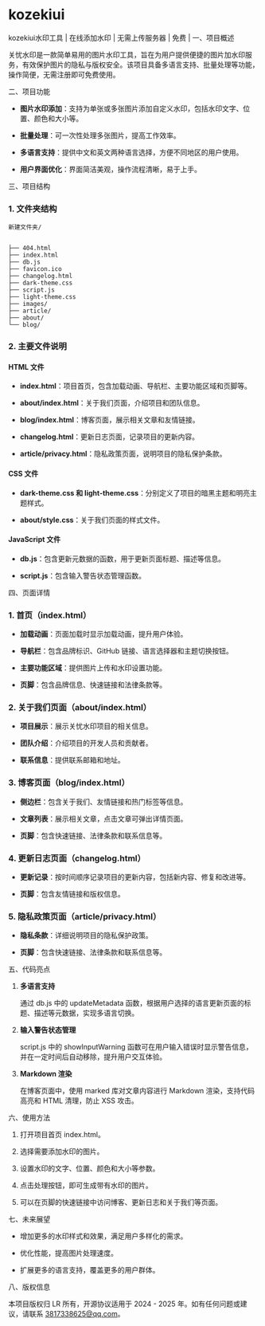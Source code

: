 # kozekiui
kozekiui水印工具 | 在线添加水印 | 无需上传服务器 | 免费 |
一、项目概述



关忧水印是一款简单易用的图片水印工具，旨在为用户提供便捷的图片加水印服务，有效保护图片的隐私与版权安全。该项目具备多语言支持、批量处理等功能，操作简便，无需注册即可免费使用。


二、项目功能





*   **图片水印添加**：支持为单张或多张图片添加自定义水印，包括水印文字、位置、颜色和大小等。


*   **批量处理**：可一次性处理多张图片，提高工作效率。


*   **多语言支持**：提供中文和英文两种语言选择，方便不同地区的用户使用。


*   **用户界面优化**：界面简洁美观，操作流程清晰，易于上手。


三、项目结构



### 1. 文件夹结构&#xA;



```
新建文件夹/


├── 404.html
├── index.html
├── db.js
├── favicon.ico
├── changelog.html
├── dark-theme.css
├── script.js
├── light-theme.css
├── images/
├── article/
├── about/
└── blog/
```

### 2. 主要文件说明&#xA;

#### HTML 文件&#xA;



*   **index.html**：项目首页，包含加载动画、导航栏、主要功能区域和页脚等。


*   **about/index.html**：关于我们页面，介绍项目和团队信息。


*   **blog/index.html**：博客页面，展示相关文章和友情链接。


*   **changelog.html**：更新日志页面，记录项目的更新内容。


*   **article/privacy.html**：隐私政策页面，说明项目的隐私保护条款。


#### CSS 文件&#xA;



*   **dark-theme.css 和 light-theme.css**：分别定义了项目的暗黑主题和明亮主题样式。


*   **about/style.css**：关于我们页面的样式文件。


#### JavaScript 文件&#xA;



*   **db.js**：包含更新元数据的函数，用于更新页面标题、描述等信息。


*   **script.js**：包含输入警告状态管理函数。


四、页面详情



### 1. 首页（index.html）&#xA;



*   **加载动画**：页面加载时显示加载动画，提升用户体验。


*   **导航栏**：包含品牌标识、GitHub 链接、语言选择器和主题切换按钮。


*   **主要功能区域**：提供图片上传和水印设置功能。


*   **页脚**：包含品牌信息、快速链接和法律条款等。


### 2. 关于我们页面（about/index.html）&#xA;



*   **项目展示**：展示关忧水印项目的相关信息。


*   **团队介绍**：介绍项目的开发人员和贡献者。


*   **联系信息**：提供联系邮箱和地址。


### 3. 博客页面（blog/index.html）&#xA;



*   **侧边栏**：包含关于我们、友情链接和热门标签等信息。


*   **文章列表**：展示相关文章，点击文章可弹出详情页面。


*   **页脚**：包含快速链接、法律条款和联系信息等。


### 4. 更新日志页面（changelog.html）&#xA;



*   **更新记录**：按时间顺序记录项目的更新内容，包括新内容、修复和改进等。


*   **页脚**：包含友情链接和版权信息。


### 5. 隐私政策页面（article/privacy.html）&#xA;



*   **隐私条款**：详细说明项目的隐私保护政策。


*   **页脚**：包含快速链接、法律条款和联系信息等。


五、代码亮点





1.  **多语言支持**

    通过 db.js 中的 updateMetadata 函数，根据用户选择的语言更新页面的标题、描述等元数据，实现多语言切换。


2.  **输入警告状态管理**

    script.js 中的 showInputWarning 函数可在用户输入错误时显示警告信息，并在一定时间后自动移除，提升用户交互体验。


3.  **Markdown 渲染**

    在博客页面中，使用 marked 库对文章内容进行 Markdown 渲染，支持代码高亮和 HTML 清理，防止 XSS 攻击。


六、使用方法





1.  打开项目首页 index.html。


2.  选择需要添加水印的图片。


3.  设置水印的文字、位置、颜色和大小等参数。


4.  点击处理按钮，即可生成带有水印的图片。


5.  可以在页脚的快速链接中访问博客、更新日志和关于我们等页面。


七、未来展望





*   增加更多的水印样式和效果，满足用户多样化的需求。


*   优化性能，提高图片处理速度。


*   扩展更多的语言支持，覆盖更多的用户群体。


八、版权信息



本项目版权归 LR 所有，开源协议适用于 2024 - 2025 年。如有任何问题或建议，请联系 3817338625@qq.com。


